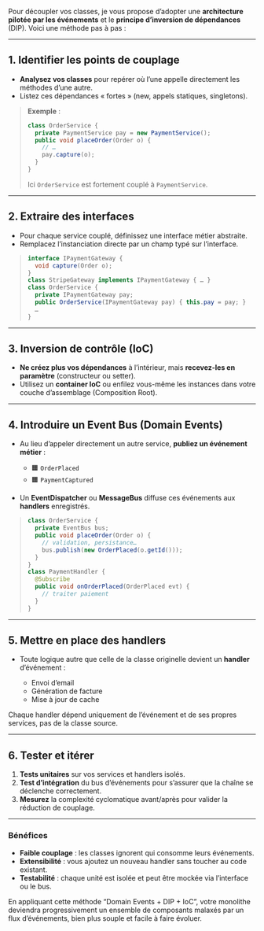 Pour découpler vos classes, je vous propose d’adopter une **architecture pilotée par les événements** et le **principe
d’inversion de dépendances** (DIP). Voici une méthode pas à pas :

---

## 1. Identifier les points de couplage

* **Analysez vos classes** pour repérer où l’une appelle directement les méthodes d’une autre.
* Listez ces dépendances « fortes » (new, appels statiques, singletons).

> **Exemple** :
>
> ```java
> class OrderService {
>   private PaymentService pay = new PaymentService();
>   public void placeOrder(Order o) {
>     // …  
>     pay.capture(o);
>   }
> }
> ```
>
> Ici `OrderService` est fortement couplé à `PaymentService`.

---

## 2. Extraire des **interfaces**

* Pour chaque service couplé, définissez une interface métier abstraite.
* Remplacez l’instanciation directe par un champ typé sur l’interface.

> ```java
> interface IPaymentGateway {
>   void capture(Order o);
> }
> class StripeGateway implements IPaymentGateway { … }
> class OrderService {
>   private IPaymentGateway pay;
>   public OrderService(IPaymentGateway pay) { this.pay = pay; }
>   …
> }
> ```

---

## 3. Inversion de contrôle (IoC)

* **Ne créez plus vos dépendances** à l’intérieur, mais **recevez-les en paramètre** (constructeur ou setter).
* Utilisez un **container IoC** ou enfilez vous-même les instances dans votre couche d’assemblage (Composition Root).

---

## 4. Introduire un **Event Bus** (Domain Events)

* Au lieu d’appeler directement un autre service, **publiez un événement métier** :

    * 🟧 `OrderPlaced`
    * 🟧 `PaymentCaptured`
* Un **EventDispatcher** ou **MessageBus** diffuse ces événements aux **handlers** enregistrés.

> ```java
> class OrderService {
>   private EventBus bus;
>   public void placeOrder(Order o) {
>     // validation, persistance…
>     bus.publish(new OrderPlaced(o.getId()));
>   }
> }
> class PaymentHandler {
>   @Subscribe
>   public void onOrderPlaced(OrderPlaced evt) {
>     // traiter paiement
>   }
> }
> ```

---

## 5. Mettre en place des **handlers**

* Toute logique autre que celle de la classe originelle devient un **handler** d’événement :

    * Envoi d’email
    * Génération de facture
    * Mise à jour de cache

Chaque handler dépend uniquement de l’événement et de ses propres services, pas de la classe source.

---

## 6. Tester et itérer

1. **Tests unitaires** sur vos services et handlers isolés.
2. **Test d’intégration** du bus d’événements pour s’assurer que la chaîne se déclenche correctement.
3. **Mesurez** la complexité cyclomatique avant/après pour valider la réduction de couplage.

---

### Bénéfices

* **Faible couplage** : les classes ignorent qui consomme leurs événements.
* **Extensibilité** : vous ajoutez un nouveau handler sans toucher au code existant.
* **Testabilité** : chaque unité est isolée et peut être mockée via l’interface ou le bus.

En appliquant cette méthode “Domain Events + DIP + IoC”, votre monolithe deviendra progressivement un ensemble de
composants malaxés par un flux d’événements, bien plus souple et facile à faire évoluer.
